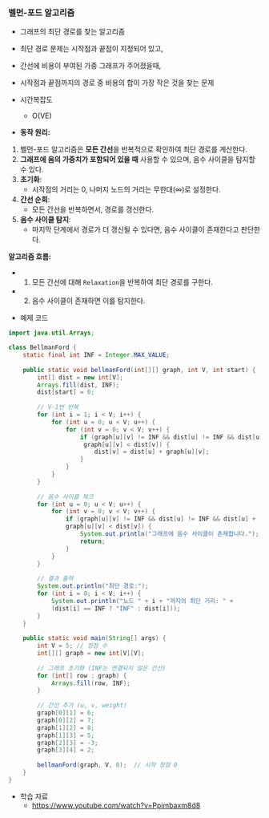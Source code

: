 ### 벨먼-포드 알고리즘

- 그래프의 최단 경로를 찾는 알고리즘
- 최단 경로 문제는 시작점과 끝점이 지정되어 있고,
- 간선에 비용이 부여된 가중 그래프가 주어졌을때, 
- 시작점과 끝점까지의 경로 중 비용의 합이 가장 작은 것을 찾는 문제
	
- 시간복잡도
	- O(VE)
	
- **동작 원리:**
	
1. 벨먼-포드 알고리즘은 **모든 간선**을 반복적으로 확인하여 최단 경로를 계산한다.
2. **그래프에 음의 가중치가 포함되어 있을 때** 사용할 수 있으며, 음수 사이클을 탐지할 수 있다.
3. **초기화**:
    - 시작점의 거리는 0, 나머지 노드의 거리는 무한대(∞)로 설정한다.
4. **간선 순회**:
    - 모든 간선을 반복하면서, 경로를 갱신한다.
5. **음수 사이클 탐지**:
    - 마지막 단계에서 경로가 더 갱신될 수 있다면, 음수 사이클이 존재한다고 판단한다.
	
**알고리즘 흐름:**
	
- 1. 모든 간선에 대해 `Relaxation`을 반복하여 최단 경로를 구한다.
- 2. 음수 사이클이 존재하면 이를 탐지한다.
	
- 예제 코드
```java
import java.util.Arrays;

class BellmanFord {
    static final int INF = Integer.MAX_VALUE;
    
    public static void bellmanFord(int[][] graph, int V, int start) {
        int[] dist = new int[V];
        Arrays.fill(dist, INF);
        dist[start] = 0;
        
        // V-1번 반복
        for (int i = 1; i < V; i++) {
            for (int u = 0; u < V; u++) {
                for (int v = 0; v < V; v++) {
                    if (graph[u][v] != INF && dist[u] != INF && dist[u] +
                     graph[u][v] < dist[v]) {
                        dist[v] = dist[u] + graph[u][v];
                    }
                }
            }
        }
        
        // 음수 사이클 체크
        for (int u = 0; u < V; u++) {
            for (int v = 0; v < V; v++) {
                if (graph[u][v] != INF && dist[u] != INF && dist[u] + 
                graph[u][v] < dist[v]) {
                    System.out.println("그래프에 음수 사이클이 존재합니다.");
                    return;
                }
            }
        }
        
        // 결과 출력
        System.out.println("최단 경로:");
        for (int i = 0; i < V; i++) {
            System.out.println("노드 " + i + "까지의 최단 거리: " + 
            (dist[i] == INF ? "INF" : dist[i]));
        }
    }
	
    public static void main(String[] args) {
        int V = 5; // 정점 수
        int[][] graph = new int[V][V];
        
        // 그래프 초기화 (INF는 연결되지 않은 간선)
        for (int[] row : graph) {
            Arrays.fill(row, INF);
        }
        
        // 간선 추가 (u, v, weight)
        graph[0][1] = 6;
        graph[0][2] = 7;
        graph[1][2] = 8;
        graph[1][3] = 5;
        graph[2][3] = -3;
        graph[3][4] = 2;
        
        bellmanFord(graph, V, 0);  // 시작 정점 0
    }
}
```

- 학습 자료
	- https://www.youtube.com/watch?v=Ppimbaxm8d8
